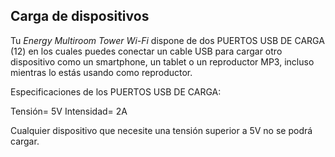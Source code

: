 ## Carga de dispositivos

Tu  *Energy Multiroom Tower Wi-Fi* dispone de dos PUERTOS USB DE CARGA (12) en los cuales puedes conectar un cable USB para cargar otro dispositivo como un smartphone, un tablet o un reproductor MP3, incluso mientras lo estás usando como reproductor.

Especificaciones de los PUERTOS USB DE CARGA: <br>

Tensión= 5V 
Intensidad= 2A

Cualquier dispositivo que necesite una tensión superior a 5V no se podrá cargar.

